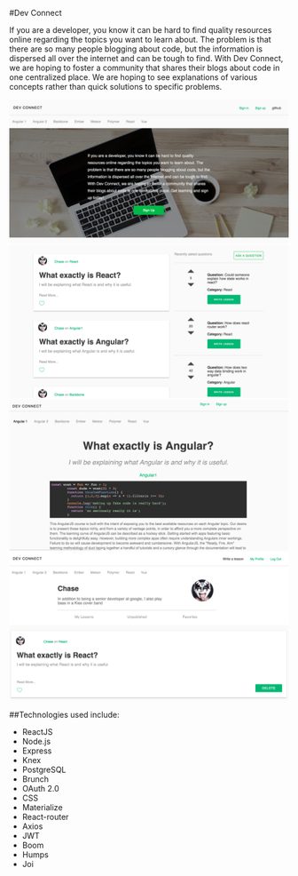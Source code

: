 #Dev Connect

If you are a developer, you know it can be hard to find quality resources online regarding the topics you want to learn about. The problem is that there are so many people blogging about code, but the information is dispersed all over the internet and can be tough to find. With Dev Connect, we are hoping to foster a community that shares their blogs about code in one centralized place.  We are hoping to see explanations of various concepts rather than quick solutions to specific problems.

![Home View](./READMEIMG/home.png?raw=true "Home View")
![Home View 2](./READMEIMG/home2.png?raw=true "Home View below the fold")
![Read Lesson View](./READMEIMG/readLesson.png?raw=true "Read lesson view")
![Profile View](./READMEIMG/profile.png?raw=true "Profile view")

##Technologies used include:

* ReactJS
* Node.js
* Express
* Knex
* PostgreSQL
* Brunch
* OAuth 2.0
* CSS
* Materialize
* React-router
* Axios
* JWT
* Boom
* Humps
* Joi
